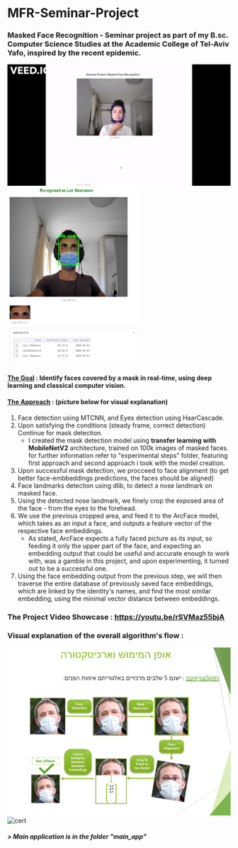 # MFR-Seminar-Project
### Masked Face Recognition - Seminar project as part of my B.sc. Computer Science Studies at the Academic College of Tel-Aviv Yafo, inspired by the recent epidemic.
![det](detgif.gif)<img src="det2.png" width="300" height="400">
#### <ins>The Goal</ins> : Identify faces covered by a mask in real-time, using deep learning and classical computer vision.
#### <ins>The Approach</ins> : (picture below for visual explanation)
1. Face detection using MTCNN, and Eyes detection using HaarCascade.
2. Upon satisfying the conditions (steady frame, correct detection) Continue for mask detection.
    * I created the mask detection model using **transfer learning with MobileNetV2** architecture, trained on 100k images of masked faces. for further information refer to "experimental steps" folder, featuring first approach and second approach i took with the model creation.
3. Upon successful mask detection, we procceed to face alignment (to get better face-embbeddings predictions, the faces should be aligned)
4. Face landmarks detection using dlib, to detect a nose landmark on masked face.
5. Using the detected nose landmark, we finely crop the exposed area of the face - from the eyes to the forehead.
6. We use the previous cropped area, and feed it to the ArcFace model, which takes as an input a face, and outputs a feature vector of the respective face embeddings.
    * As stated, ArcFace expects a fully faced picture as its input, so feeding it only the upper part of the face, and expecting an embedding output that could be useful and accurate enough to work with, was a gamble in this project, and upon experimenting, it turned out to be a successful one.
7. Using the face embedding output from the previous step, we will then traverse the entire database of previously saved face embeddings, which are linked by the identity's names, and find the most similar embedding, using the minimal vector distance between embeddings.

### The Project Video Showcase : https://youtu.be/rSVMaz55bjA 
### Visual explanation of the overall algorithm's flow :
![algo](visual_explanation.png)
![cert](https://user-images.githubusercontent.com/54400665/171635282-f7694313-dc64-467e-b7cb-ffec7454ea3b.png)
##### > Main application is in the folder "main_app"


